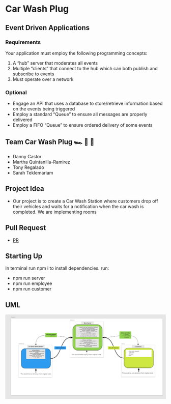 # Car Wash Plug

## Event Driven Applications

### Requirements

Your application must employ the following programming concepts:
1. A “hub” server that moderates all events
2. Multiple “clients” that connect to the hub which can both publish and subscribe to events
3. Must operate over a network

### Optional

- Engage an API that uses a database to store/retrieve information based on the events being triggered
- Employ a standard “Queue” to ensure all messages are properly delivered
- Employ a FIFO “Queue” to ensure ordered delivery of some events

## Team Car Wash Plug 🏎️ 🧼 🔌

- Danny Castor
- Martha Quintanilla-Ramirez
- Tony Regalado
- Sarah Teklemariam

## Project Idea
- Our project is to create a Car Wash Station where customers drop off their vehicles and waits for a notification when the car wash is completed. We are implementing rooms

## Pull Request

- [PR](https://github.com/carWashPlug/carWashPlug/pull/4)

## Starting Up

In terminal run npm i to install dependencies.
run:
  - npm run server
  - npm run employee
  - npm run customer
  
## UML

![UML](./assets/images/carwash.PNG)  
